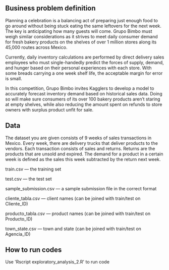 ##  Business problem definition

Planning a celebration is a balancing act of preparing just enough food to go around without being stuck eating the same leftovers for the next week. The key is anticipating how many guests will come. Grupo Bimbo must weigh similar considerations as it strives to meet daily consumer demand for fresh bakery products on the shelves of over 1 million stores along its 45,000 routes across Mexico.

Currently, daily inventory calculations are performed by direct delivery sales employees who must single-handedly predict the forces of supply, demand, and hunger based on their personal experiences with each store. With some breads carrying a one week shelf life, the acceptable margin for error is small.

In this competition, Grupo Bimbo invites Kagglers to develop a model to accurately forecast inventory demand based on historical sales data. Doing so will make sure consumers of its over 100 bakery products aren’t staring at empty shelves, while also reducing the amount spent on refunds to store owners with surplus product unfit for sale.

##  Data

The dataset you are given consists of 9 weeks of sales transactions in Mexico. Every week, there are delivery trucks that deliver products to the vendors. Each transaction consists of sales and returns. Returns are the products that are unsold and expired. The demand for a product in a certain week is defined as the sales this week subtracted by the return next week.

train.csv — the training set

test.csv — the test set

sample_submission.csv — a sample submission file in the correct format

cliente_tabla.csv — client names (can be joined with train/test on Cliente_ID)

producto_tabla.csv — product names (can be joined with train/test on Producto_ID)

town_state.csv — town and state (can be joined with train/test on Agencia_ID)

##  How to run codes

Use 'Rscript exploratory_analysis_2.R' to run code 
